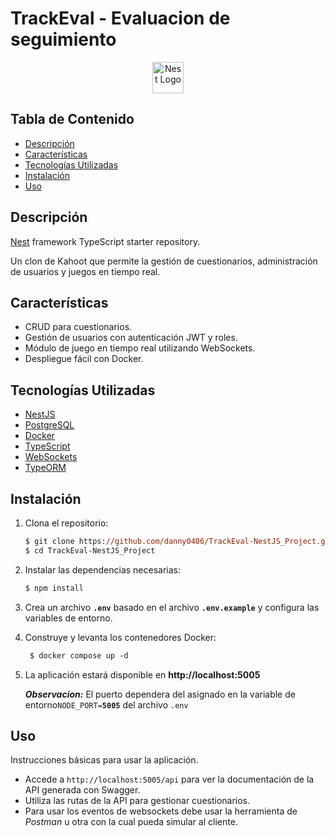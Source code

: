 # TrackEval - Evaluacion de seguimiento

<p align="center">
  <a href="http://nestjs.com/" target="blank"><img src="https://nestjs.com/img/logo-small.svg" width="50" alt="Nest Logo" /></a>
</p>

## Tabla de Contenido

- [Descripción](#descripción)
- [Características](#características)
- [Tecnologías Utilizadas](#tecnologías-utilizadas)
- [Instalación](#instalación)
- [Uso](#uso)

## Descripción


[Nest](https://github.com/nestjs/nest) framework TypeScript starter repository.

Un clon de Kahoot que permite la gestión de cuestionarios, administración de usuarios y juegos en tiempo real.

## Características

- CRUD para cuestionarios.
- Gestión de usuarios con autenticación JWT y roles.
- Módulo de juego en tiempo real utilizando WebSockets.
- Despliegue fácil con Docker.

## Tecnologías Utilizadas

- [NestJS](https://nestjs.com/)
- [PostgreSQL](https://www.postgresql.org/)
- [Docker](https://www.docker.com/)
- [TypeScript](https://www.typescriptlang.org/)
- [WebSockets](https://developer.mozilla.org/en-US/docs/Web/API/WebSockets_API)
- [TypeORM](https://typeorm.io/)

## Instalación

1. Clona el repositorio:
   ```ps
   $ git clone https://github.com/danny0406/TrackEval-NestJS_Project.git
   $ cd TrackEval-NestJS_Project
   ```

2. Instalar las dependencias necesarias:

   ```ps
   $ npm install
   ```

3. Crea un archivo **`.env`** basado en el archivo **`.env.example`** y configura las variables de entorno.

4. Construye y levanta los contenedores Docker:
   ```ps
    $ docker compose up -d
   ```

5. La aplicación estará disponible en **http://localhost:5005**

    ***Observacion:***
El puerto dependera del asignado en la variable de entorno`NODE_PORT=`**`5005`** del archivo `.env`


## Uso
Instrucciones básicas para usar la aplicación.


- Accede a `http://localhost:5005/api` para ver la documentación de la API generada con Swagger.
- Utiliza las rutas de la API para gestionar cuestionarios.
- Para usar los eventos de websockets debe usar la herramienta de *Postman* u otra con la cual pueda simular al cliente.

